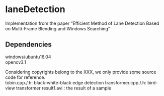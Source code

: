 # laneDetection
Implementation from the paper “Efficient Method of Lane Detection Based on Multi-Frame Blending and Windows Searching”

## Dependencies
windows/ubuntu16.04<br>
opencv3.1<br>

Considering copyrights belong to the XXX, we only provide some source code for reference.<br>
tobin.cpp./.h:       black-white-black edge detection
transformer.cpp./.h: bird-view transformer
result1.avi :        the result of a sample
